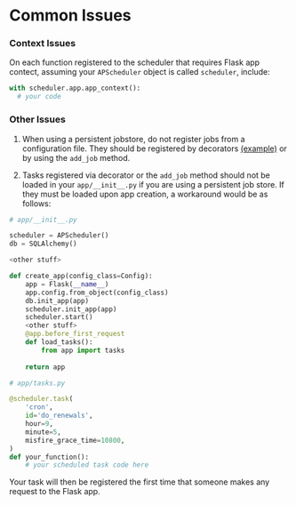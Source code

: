 <h1>Common Issues</h1>

<h3>Context Issues</h3>

On each function registered to the scheduler that requires Flask app contect, assuming your `APScheduler` object is called `scheduler`, include:

```python
with scheduler.app.app_context():
  # your code
```

<h3>Other Issues</h3>

1. When using a persistent jobstore, do not register jobs from a configuration file. They should be registered by decorators [(example)](https://github.com/viniciuschiele/flask-apscheduler/blob/master/examples/decorated.py) or by using the `add_job` method.

2. Tasks registered via decorator or the `add_job` method should not be loaded in your `app/__init__.py` if you are using a persistent job store. If they must be loaded upon app creation, a workaround would be as follows:

```python
# app/__init__.py

scheduler = APScheduler()
db = SQLAlchemy()

<other stuff>

def create_app(config_class=Config):
    app = Flask(__name__)
    app.config.from_object(config_class)
    db.init_app(app)
    scheduler.init_app(app)
    scheduler.start()
    <other stuff>
    @app.before_first_request
    def load_tasks():
        from app import tasks
    
    return app
```
```python
# app/tasks.py

@scheduler.task(
    'cron',
    id='do_renewals',
    hour=9,
    minute=5,
    misfire_grace_time=10800,
)
def your_function():
    # your scheduled task code here
```

Your task will then be registered the first time that someone makes any request to the Flask app.

